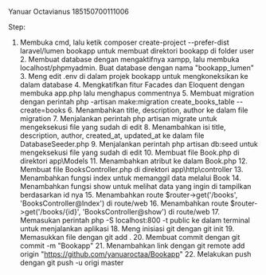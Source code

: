 Yanuar Octavianus
185150700111006

Step:
1.  Membuka cmd, lalu ketik composer create-project --prefer-dist laravel/lumen bookapp untuk membuat direktori bookapp di folder user
    2.  Membuat database dengan mengaktifnya xampp, lalu membuka localhost/phpmyadmin. Buat database dengan nama "bookapp_lumen"
    3.  Meng edit .env di dalam projek bookapp untuk mengkoneksikan ke dalam database
    4.  Mengkatifkan fitur Facades dan Eloquent dengan membuka app.php lalu menghapus commentnya
    5.  Membuat migration dengan perintah php -artisan make:migration create_books_table --create=books
    6.  Menambahkan title, description, author ke dalam file migration
    7.  Menjalankan perintah php artisan migrate untuk mengeksekusi file yang sudah di edit
    8.  Menambahkan isi title, description, author, created_at, updated_at ke dalam file DatabaseSeeder.php
    9.  Menjalankan perintah php artisan db:seed untuk mengeksekusi file yang sudah di edit
    10. Membuat file Book.php di direktori app\Models
    11. Menambahkan atribut ke dalam Book.php
    12. Membuat file BooksController.php di direktori app\http\controller
    13. Menambahkan fungsi index untuk memanggil data melalui Book
    14. Menambahkan fungsi show untuk melihat data yang ingin di tampilkan berdasarkan id nya
    15. Menambahkan route $router->get('/books', 'BooksController@Index') di route/web
    16. Menambahkan route $router->get('/books/{id}', 'BooksController@show') di route/web
    17. Memasukan perintah php -S localhost:800 -t public ke dalam terminal untuk menjalankan aplikasi 
    18. Meng inisiasi git dengan git init
    19. Memasukkan file dengan git add .
    20. Membuat commit dengan git commit -m "Bookapp"
    21. Menambahkan link dengan git remote add origin "https://github.com/yanuaroctaa/Bookapp"
    22. Melakukan push dengan git push -u origi master